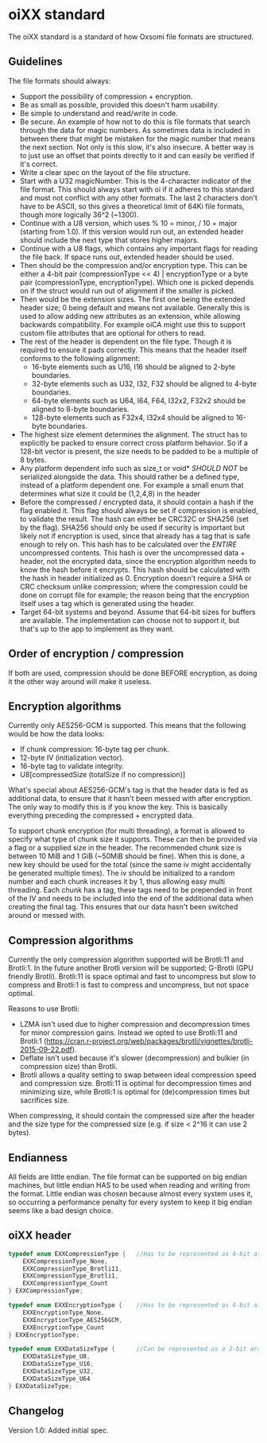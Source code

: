 # oiXX standard

The oiXX standard is a standard of how Oxsomi file formats are structured.

## Guidelines

The file formats should always:

- Support the possibility of compression + encryption.
- Be as small as possible, provided this doesn't harm usability.
- Be simple to understand and read/write in code.
- Be secure. An example of how not to do this is file formats that search through the data for magic numbers. As sometimes data is included in between there that might be mistaken for the magic number that means the next section. Not only is this slow, it's also insecure. A better way is to just use an offset that points directly to it and can easily be verified if it's correct.
- Write a clear spec on the layout of the file structure.
- Start with a U32 magicNumber. This is the 4-character indicator of the file format. This should always start with oi if it adheres to this standard and must not conflict with any other formats. The last 2 characters don't have to be ASCII, so this gives a theoretical limit of 64Ki file formats, though more logically 36^2 (~1300). 
- Continue with a U8 version, which uses % 10 = minor, / 10 = major (starting from 1.0). If this version would run out, an extended header should include the next type that stores higher majors. 
- Continue with a U8 flags, which contains any important flags for reading the file back. If space runs out, extended header should be used.
- Then should be the compression and/or encryption type. This can be either a 4-bit pair (compressionType << 4) | encryptionType or a byte pair (compressionType, encryptionType). Which one is picked depends on if the struct would run out of alignment if the smaller is picked.
- Then would be the extension sizes. The first one being the extended header size; 0 being default and means not available. Generally this is used to allow adding new attributes as an extension, while allowing backwards compatibility. For example oiCA might use this to support custom file attributes that are optional for others to read. 
- The rest of the header is dependent on the file type. Though it is required to ensure it pads correctly. This means that the header itself conforms to the following alignment:
  - 16-byte elements such as U16, I16 should be aligned to 2-byte boundaries.
  - 32-byte elements such as U32, I32, F32 should be aligned to 4-byte boundaries.
  - 64-byte elements such as U64, I64, F64, I32x2, F32x2 should be aligned to 8-byte boundaries.
  - 128-byte elements such as F32x4, I32x4 should be aligned to 16-byte boundaries.
- The highest size element determines the alignment. The struct has to explicitly be packed to ensure correct cross platform behavior. So if a 128-bit vector is present, the size needs to be padded to be a multiple of 8 bytes.
- Any platform dependent info such as size_t or void* *SHOULD NOT* be serialized alongside the data. This should rather be a defined type, instead of a platform dependent one. For example a small enum that determines what size it could be (1,2,4,8) in the header
- Before the compressed / encrypted data, it should contain a hash if the flag enabled it. This flag should always be set if compression is enabled, to validate the result. The hash can either be CRC32C or SHA256 (set by the flag). SHA256 should only be used if security is important but likely not if encryption is used, since that already has a tag that is safe enough to rely on. This hash has to be calculated over the *ENTIRE* uncompressed contents. This hash is over the uncompressed data + header, not the encrypted data, since the encryption algorithm needs to know the hash before it encrypts. This hash should be calculated with the hash in header initialized as 0. Encryption doesn't require a SHA or CRC checksum unlike compression; where the compression could be done on corrupt file for example; the reason being that the encryption itself uses a tag which is generated using the header.
- Target 64-bit systems and beyond. Assume that 64-bit sizes for buffers are available. The implementation can choose not to support it, but that's up to the app to implement as they want.

## Order of encryption / compression

If both are used, compression should be done BEFORE encryption, as doing it the other way around will make it useless.

## Encryption algorithms

Currently only AES256-GCM is supported. This means that the following would be how the data looks:

- If chunk compression: 16-byte tag per chunk.
- 12-byte IV (initialization vector).
- 16-byte tag to validate integrity.
- U8[compressedSize (totalSize if no compression)]

What's special about AES256-GCM's tag is that the header data is fed as additional data, to ensure that it hasn't been messed with after encryption. The only way to modify this is if you know the key. This is basically everything preceding the compressed + encrypted data.  

To support chunk encryption (for multi threading), a format is allowed to specify what type of chunk size it supports. These can then be provided via a flag or a supplied size in the header. The recommended chunk size is between 10 MiB and 1 GiB (~50MiB should be fine). When this is done, a new key should be used for the total (since the same iv might accidentally be generated multiple times). The iv should be initialized to a random number and each chunk increases it by 1, thus allowing easy multi threading. Each chunk has a tag, these tags need to be prepended in front of the IV and needs to be included into the end of the additional data when creating the final tag. This ensures that our data hasn't been switched around or messed with.

## Compression algorithms

Currently the only compression algorithm supported will be Brotli:11 and Brotli:1. In the future another Brotli version will be supported; G-Brotli (GPU friendly Brotli). Brotli:11 is space optimal and fast to uncompress but slow to compress and Brotli:1 is fast to compress and uncompress, but not space optimal.

Reasons to use Brotli:

- LZMA isn't used due to higher compression and decompression times for minor compression gains. Instead we opted to use Brotli:11 and Brotli:1 (https://cran.r-project.org/web/packages/brotli/vignettes/brotli-2015-09-22.pdf).
- Deflate isn't used because it's slower (decompression) and bulkier (in compression size) than Brotli.
- Brotli allows a quality setting to swap between ideal compression speed and compression size. Brotli:11 is optimal for decompression times and minimizing size, while Brotli:1 is optimal for (de)compression times but sacrifices size.

When compressing, it should contain the compressed size after the header and the size type for the compressed size (e.g. if size < 2^16 it can use 2 bytes).

## Endianness

All fields are little endian. The file format can be supported on big endian machines, but little endian HAS to be used when reading and writing from the format. Little endian was chosen because almost every system uses it, so occurring a performance penalty for every system to keep it big endian seems like a bad design choice.

## oiXX header

```c
typedef enum EXXCompressionType {	//Has to be represented as 4-bit at the least
	EXXCompressionType_None,
	EXXCompressionType_Brotli11,
	EXXCompressionType_Brotli1,
	EXXCompressionType_Count
} EXXCompressionType;

typedef enum EXXEncryptionType {	//Has to be represented as 4-bit at the least
    EXXEncryptionType_None,
    EXXEncryptionType_AES256GCM,
    EXXEncryptionType_Count
} EXXEncryptionType;

typedef enum EXXDataSizeType {		//Can be represented as a 2-bit array or larger
    EXXDataSizeType_U8,
    EXXDataSizeType_U16,
    EXXDataSizeType_U32,
    EXXDataSizeType_U64
} EXXDataSizeType;
```

## Changelog

Version 1.0: Added initial spec.